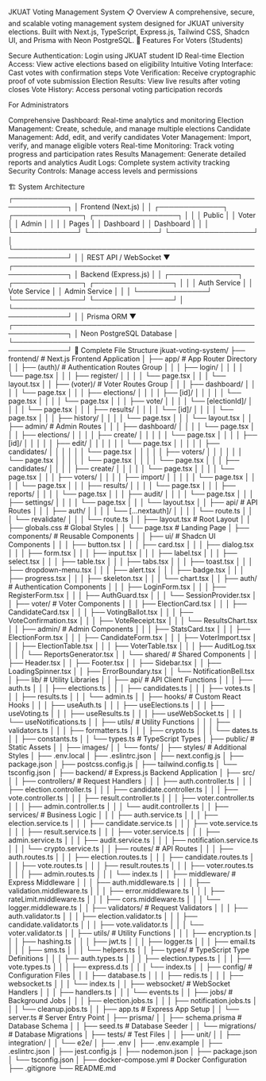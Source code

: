 JKUAT Voting Management System
📋 Overview
A comprehensive, secure, and scalable voting management system designed for JKUAT university elections. Built with Next.js, TypeScript, Express.js, Tailwind CSS, Shadcn UI, and Prisma with Neon PostgreSQL.
🚀 Features
For Voters (Students)

Secure Authentication: Login using JKUAT student ID
Real-time Election Access: View active elections based on eligibility
Intuitive Voting Interface: Cast votes with confirmation steps
Vote Verification: Receive cryptographic proof of vote submission
Election Results: View live results after voting closes
Vote History: Access personal voting participation records

For Administrators

Comprehensive Dashboard: Real-time analytics and monitoring
Election Management: Create, schedule, and manage multiple elections
Candidate Management: Add, edit, and verify candidates
Voter Management: Import, verify, and manage eligible voters
Real-time Monitoring: Track voting progress and participation rates
Results Management: Generate detailed reports and analytics
Audit Logs: Complete system activity tracking
Security Controls: Manage access levels and permissions

🏗️ System Architecture
┌─────────────────────────────────────────────────────────────┐
│                         Frontend (Next.js)                   │
│  ┌─────────────┐  ┌──────────────┐  ┌─────────────────┐   │
│  │   Public    │  │    Voter     │  │     Admin       │   │
│  │   Pages     │  │   Dashboard  │  │    Dashboard    │   │
│  └─────────────┘  └──────────────┘  └─────────────────┘   │
└─────────────────────────────────────────────────────────────┘
                              │
                              │ REST API / WebSocket
                              ▼
┌─────────────────────────────────────────────────────────────┐
│                      Backend (Express.js)                    │
│  ┌──────────────┐  ┌──────────────┐  ┌────────────────┐   │
│  │ Auth Service │  │ Vote Service │  │ Admin Service  │   │
│  └──────────────┘  └──────────────┘  └────────────────┘   │
└─────────────────────────────────────────────────────────────┘
                              │
                              │ Prisma ORM
                              ▼
┌─────────────────────────────────────────────────────────────┐
│                    Neon PostgreSQL Database                  │
└─────────────────────────────────────────────────────────────┘
📁 Complete File Structure
jkuat-voting-system/
├── frontend/                          # Next.js Frontend Application
│   ├── app/                          # App Router Directory
│   │   ├── (auth)/                   # Authentication Routes Group
│   │   │   ├── login/
│   │   │   │   └── page.tsx
│   │   │   ├── register/
│   │   │   │   └── page.tsx
│   │   │   └── layout.tsx
│   │   ├── (voter)/                  # Voter Routes Group
│   │   │   ├── dashboard/
│   │   │   │   └── page.tsx
│   │   │   ├── elections/
│   │   │   │   ├── [id]/
│   │   │   │   │   └── page.tsx
│   │   │   │   └── page.tsx
│   │   │   ├── vote/
│   │   │   │   └── [electionId]/
│   │   │   │       └── page.tsx
│   │   │   ├── results/
│   │   │   │   └── [id]/
│   │   │   │       └── page.tsx
│   │   │   ├── history/
│   │   │   │   └── page.tsx
│   │   │   └── layout.tsx
│   │   ├── admin/                    # Admin Routes
│   │   │   ├── dashboard/
│   │   │   │   └── page.tsx
│   │   │   ├── elections/
│   │   │   │   ├── create/
│   │   │   │   │   └── page.tsx
│   │   │   │   ├── [id]/
│   │   │   │   │   ├── edit/
│   │   │   │   │   │   └── page.tsx
│   │   │   │   │   ├── candidates/
│   │   │   │   │   │   └── page.tsx
│   │   │   │   │   ├── voters/
│   │   │   │   │   │   └── page.tsx
│   │   │   │   │   └── page.tsx
│   │   │   │   └── page.tsx
│   │   │   ├── candidates/
│   │   │   │   ├── create/
│   │   │   │   │   └── page.tsx
│   │   │   │   └── page.tsx
│   │   │   ├── voters/
│   │   │   │   ├── import/
│   │   │   │   │   └── page.tsx
│   │   │   │   └── page.tsx
│   │   │   ├── results/
│   │   │   │   └── page.tsx
│   │   │   ├── reports/
│   │   │   │   └── page.tsx
│   │   │   ├── audit/
│   │   │   │   └── page.tsx
│   │   │   ├── settings/
│   │   │   │   └── page.tsx
│   │   │   └── layout.tsx
│   │   ├── api/                      # API Routes
│   │   │   ├── auth/
│   │   │   │   └── [...nextauth]/
│   │   │   │       └── route.ts
│   │   │   └── revalidate/
│   │   │       └── route.ts
│   │   ├── layout.tsx                # Root Layout
│   │   ├── globals.css               # Global Styles
│   │   └── page.tsx                  # Landing Page
│   ├── components/                   # Reusable Components
│   │   ├── ui/                      # Shadcn UI Components
│   │   │   ├── button.tsx
│   │   │   ├── card.tsx
│   │   │   ├── dialog.tsx
│   │   │   ├── form.tsx
│   │   │   ├── input.tsx
│   │   │   ├── label.tsx
│   │   │   ├── select.tsx
│   │   │   ├── table.tsx
│   │   │   ├── tabs.tsx
│   │   │   ├── toast.tsx
│   │   │   ├── dropdown-menu.tsx
│   │   │   ├── alert.tsx
│   │   │   ├── badge.tsx
│   │   │   ├── progress.tsx
│   │   │   ├── skeleton.tsx
│   │   │   └── chart.tsx
│   │   ├── auth/                    # Authentication Components
│   │   │   ├── LoginForm.tsx
│   │   │   ├── RegisterForm.tsx
│   │   │   ├── AuthGuard.tsx
│   │   │   └── SessionProvider.tsx
│   │   ├── voter/                   # Voter Components
│   │   │   ├── ElectionCard.tsx
│   │   │   ├── CandidateCard.tsx
│   │   │   ├── VotingBallot.tsx
│   │   │   ├── VoteConfirmation.tsx
│   │   │   ├── VoteReceipt.tsx
│   │   │   └── ResultsChart.tsx
│   │   ├── admin/                   # Admin Components
│   │   │   ├── StatsCard.tsx
│   │   │   ├── ElectionForm.tsx
│   │   │   ├── CandidateForm.tsx
│   │   │   ├── VoterImport.tsx
│   │   │   ├── ElectionTable.tsx
│   │   │   ├── VoterTable.tsx
│   │   │   ├── AuditLog.tsx
│   │   │   └── ReportsGenerator.tsx
│   │   └── shared/                  # Shared Components
│   │       ├── Header.tsx
│   │       ├── Footer.tsx
│   │       ├── Sidebar.tsx
│   │       ├── LoadingSpinner.tsx
│   │       ├── ErrorBoundary.tsx
│   │       └── NotificationBell.tsx
│   ├── lib/                         # Utility Libraries
│   │   ├── api/                    # API Client Functions
│   │   │   ├── auth.ts
│   │   │   ├── elections.ts
│   │   │   ├── candidates.ts
│   │   │   ├── votes.ts
│   │   │   ├── results.ts
│   │   │   └── admin.ts
│   │   ├── hooks/                  # Custom React Hooks
│   │   │   ├── useAuth.ts
│   │   │   ├── useElections.ts
│   │   │   ├── useVoting.ts
│   │   │   ├── useResults.ts
│   │   │   ├── useWebSocket.ts
│   │   │   └── useNotifications.ts
│   │   ├── utils/                  # Utility Functions
│   │   │   ├── validators.ts
│   │   │   ├── formatters.ts
│   │   │   ├── crypto.ts
│   │   │   └── dates.ts
│   │   ├── constants.ts
│   │   └── types.ts                # TypeScript Types
│   ├── public/                     # Static Assets
│   │   ├── images/
│   │   └── fonts/
│   ├── styles/                     # Additional Styles
│   ├── .env.local
│   ├── .eslintrc.json
│   ├── next.config.js
│   ├── package.json
│   ├── postcss.config.js
│   ├── tailwind.config.ts
│   └── tsconfig.json
│
├── backend/                         # Express.js Backend Application
│   ├── src/
│   │   ├── controllers/           # Request Handlers
│   │   │   ├── auth.controller.ts
│   │   │   ├── election.controller.ts
│   │   │   ├── candidate.controller.ts
│   │   │   ├── vote.controller.ts
│   │   │   ├── result.controller.ts
│   │   │   ├── voter.controller.ts
│   │   │   ├── admin.controller.ts
│   │   │   └── audit.controller.ts
│   │   ├── services/              # Business Logic
│   │   │   ├── auth.service.ts
│   │   │   ├── election.service.ts
│   │   │   ├── candidate.service.ts
│   │   │   ├── vote.service.ts
│   │   │   ├── result.service.ts
│   │   │   ├── voter.service.ts
│   │   │   ├── admin.service.ts
│   │   │   ├── audit.service.ts
│   │   │   ├── notification.service.ts
│   │   │   └── crypto.service.ts
│   │   ├── routes/                # API Routes
│   │   │   ├── auth.routes.ts
│   │   │   ├── election.routes.ts
│   │   │   ├── candidate.routes.ts
│   │   │   ├── vote.routes.ts
│   │   │   ├── result.routes.ts
│   │   │   ├── voter.routes.ts
│   │   │   ├── admin.routes.ts
│   │   │   └── index.ts
│   │   ├── middleware/            # Express Middleware
│   │   │   ├── auth.middleware.ts
│   │   │   ├── validation.middleware.ts
│   │   │   ├── error.middleware.ts
│   │   │   ├── rateLimit.middleware.ts
│   │   │   ├── cors.middleware.ts
│   │   │   └── logger.middleware.ts
│   │   ├── validators/            # Request Validators
│   │   │   ├── auth.validator.ts
│   │   │   ├── election.validator.ts
│   │   │   ├── candidate.validator.ts
│   │   │   ├── vote.validator.ts
│   │   │   └── voter.validator.ts
│   │   ├── utils/                 # Utility Functions
│   │   │   ├── encryption.ts
│   │   │   ├── hashing.ts
│   │   │   ├── jwt.ts
│   │   │   ├── logger.ts
│   │   │   ├── email.ts
│   │   │   ├── sms.ts
│   │   │   └── helpers.ts
│   │   ├── types/                 # TypeScript Type Definitions
│   │   │   ├── auth.types.ts
│   │   │   ├── election.types.ts
│   │   │   ├── vote.types.ts
│   │   │   ├── express.d.ts
│   │   │   └── index.ts
│   │   ├── config/                # Configuration Files
│   │   │   ├── database.ts
│   │   │   ├── redis.ts
│   │   │   ├── websocket.ts
│   │   │   └── index.ts
│   │   ├── websocket/             # WebSocket Handlers
│   │   │   ├── handlers.ts
│   │   │   └── events.ts
│   │   ├── jobs/                  # Background Jobs
│   │   │   ├── election.jobs.ts
│   │   │   ├── notification.jobs.ts
│   │   │   └── cleanup.jobs.ts
│   │   ├── app.ts                 # Express App Setup
│   │   └── server.ts              # Server Entry Point
│   ├── prisma/
│   │   ├── schema.prisma          # Database Schema
│   │   ├── seed.ts                # Database Seeder
│   │   └── migrations/            # Database Migrations
│   ├── tests/                     # Test Files
│   │   ├── unit/
│   │   ├── integration/
│   │   └── e2e/
│   ├── .env
│   ├── .env.example
│   ├── .eslintrc.json
│   ├── jest.config.js
│   ├── nodemon.json
│   ├── package.json
│   └── tsconfig.json
│
├── docker-compose.yml              # Docker Configuration
├── .gitignore
└── README.md